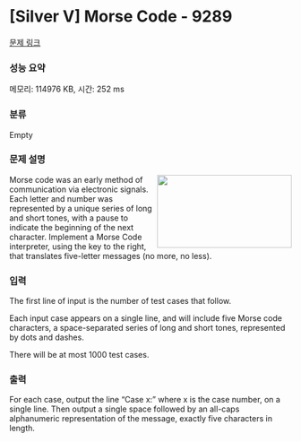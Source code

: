 # [Silver V] Morse Code - 9289 

[문제 링크](https://www.acmicpc.net/problem/9289) 

### 성능 요약

메모리: 114976 KB, 시간: 252 ms

### 분류

Empty

### 문제 설명

<p><img alt="" src="" style="float:right; height:130px; width:240px">Morse code was an early method of communication via electronic signals. Each letter and number was represented by a unique series of long and short tones, with a pause to indicate the beginning of the next character. Implement a Morse Code interpreter, using the key to the right, that translates five-letter messages (no more, no less).</p>

### 입력 

 <p>The first line of input is the number of test cases that follow.</p>

<p>Each input case appears on a single line, and will include five Morse code characters, a space-separated series of long and short tones, represented by dots and dashes.</p>

<p>There will be at most 1000 test cases.</p>

### 출력 

 <p>For each case, output the line “Case x:” where x is the case number, on a single line. Then output a single space followed by an all-caps alphanumeric representation of the message, exactly five characters in length.</p>

